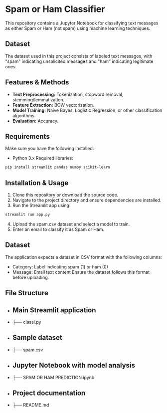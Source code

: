# Spam or Ham Classifier

This repository contains a Jupyter Notebook for classifying text messages as either Spam or Ham (not spam) using machine learning techniques.

## Dataset
The dataset used in this project consists of labeled text messages, with "spam" indicating unsolicited messages and "ham" indicating legitimate ones.

## Features & Methods
- **Text Preprocessing:** Tokenization, stopword removal, stemming/lemmatization.
- **Feature Extraction:** BOW vectorization.
- **Model Training:** Naive Bayes, Logistic Regression, or other classification algorithms.
- **Evaluation:** Accuracy.

## Requirements
Make sure you have the following installed:
- Python 3.x
Required libraries:
```bash
pip install streamlit pandas numpy scikit-learn
``` 
## Installation & Usage
1. Clone this repository or download the source code.
2. Navigate to the project directory and ensure dependencies are installed.
3. Run the Streamlit app using:
```bash
streamlit run app.py
``` 
4. Upload the spam.csv dataset and select a model to train.
5. Enter an email to classify it as Spam or Ham.
## Dataset
The application expects a dataset in CSV format with the following columns:
- Category: Label indicating spam (1) or ham (0)
- Message: Email text content
Ensure the dataset follows this format before uploading.
## File Structure
- ## Main Streamlit application
- ├── classi.py    
- ## Sample dataset
- ├── spam.csv              
- ## Jupyter Notebook with model analysis
- ├── SPAM OR HAM PREDICTION.ipynb
- ## Project documentation
- ├── README.md             

